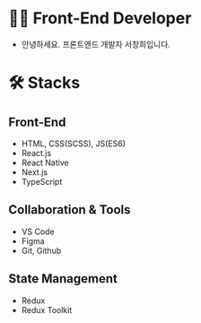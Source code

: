 # 💁🏻 Front-End Developer


- 안녕하세요. 프론트엔드 개발자 서창희입니다.
# 🛠  Stacks


## Front-End

- HTML, CSS(SCSS), JS(ES6)
- React.js
- React Native
- Next.js
- TypeScript

## Collaboration & Tools

- VS Code
- Figma
- Git, Github

## State Management

- Redux
- Redux Toolkit

